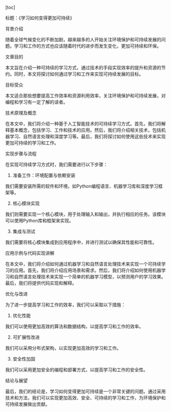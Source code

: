 
[toc]                    
                
                
标题：《学习如何变得更加可持续》

背景介绍

随着全球气候变化的不断加剧，越来越多的人开始关注环境保护和可持续发展的问题。学习和工作的方式也应该随着时代的进步而发生变化，更加可持续和环保。

文章目的

本文旨在介绍一种可持续的学习方式，通过技术的手段实现效率的提升和资源的节约。同时，本文将探讨如何通过学习和工作来实现可持续发展的目标。

目标受众

本文适合那些想要提高工作效率和资源利用效率，关注环境保护和可持续发展，对编程和学习有一定了解的读者。

技术原理及概念

在本文中，我们将介绍一种基于人工智能技术的可持续学习方式。首先，我们将解释基本概念，包括学习、工作和技术的应用。然后，我们将介绍相关技术，包括机器学习、自然语言处理和深度学习等。最后，我们将探讨如何使用这些技术来实现更加可持续的学习和工作。

实现步骤与流程

在实现可持续学习方式时，我们需要进行以下步骤：

1. 准备工作：环境配置与依赖安装

我们需要安装所需的软件和环境，如Python编程语言、机器学习库和深度学习框架等。

2. 核心模块实现

我们则需要实现一个核心模块，用于处理输入和输出，并执行相应的任务。该模块可以使用Python库和框架来实现。

3. 集成与测试

我们需要将核心模块集成到应用程序中，并进行测试以确保其性能和可靠性。

应用示例与代码实现讲解

在本文中，我们将介绍如何通过机器学习和自然语言处理技术来实现一个可持续学习的应用。首先，我们将介绍应用场景和需求。然后，我们将介绍如何使用机器学习和自然语言处理技术来实现一个简单的机器学习模型，以预测用户的学习效果。最后，我们将提供代码实现和解释。

优化与改进

为了进一步提高学习和工作的效率，我们可以采取以下措施：

1. 优化性能

我们可以使用更加高效的算法和数据结构，以提高学习和工作的效率。

2. 可扩展性改进

我们可以采用分布式架构，以实现更加高效的学习和工作。

3. 安全性加固

我们可以采用更加安全的编程和部署方式，以提高学习和工作的安全性。

结论与展望

最后，我们的结论是，学习如何变得更加可持续是一个非常关键的问题。通过采用技术和方法，我们可以实现更加高效、安全、可持续的学习和工作，为环境保护和可持续发展做出贡献。

